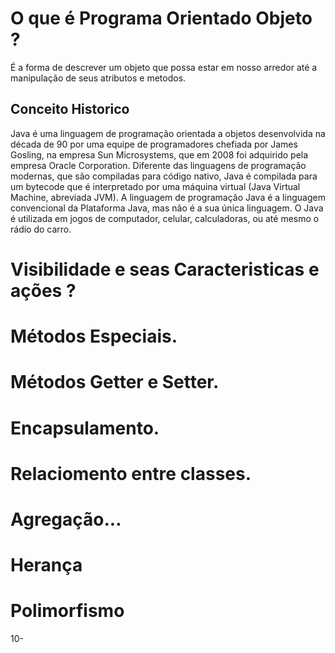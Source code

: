 <h1>O que é Programa Orientado Objeto ?</h1>

É a forma de descrever um objeto que possa estar em nosso arredor até a manipulação de seus atributos e metodos.

<h2>Conceito Historico</h2>

Java é uma linguagem de programação orientada a objetos desenvolvida na década de 90 por uma equipe de programadores chefiada por James Gosling, na empresa Sun Microsystems, que em 2008 foi adquirido pela empresa Oracle Corporation. Diferente das linguagens de programação modernas, que são compiladas para código nativo, Java é compilada para um bytecode que é interpretado por uma máquina virtual (Java Virtual Machine, abreviada JVM). A linguagem de programação Java é a linguagem convencional da Plataforma Java, mas não é a sua única linguagem. O Java é utilizada em jogos de computador, celular, calculadoras, ou até mesmo o rádio do carro.

<h1>Visibilidade e seas Caracteristicas e ações ?</h1>

<h1>Métodos Especiais.</h1>

<h1>Métodos Getter e Setter.</h1>

<h1>Encapsulamento.</h1>

<h1>Relaciomento entre classes.</h1>

<h1>Agregação...</h1>

<h1>Herança</h1>

<h1>Polimorfismo</h1>

10-